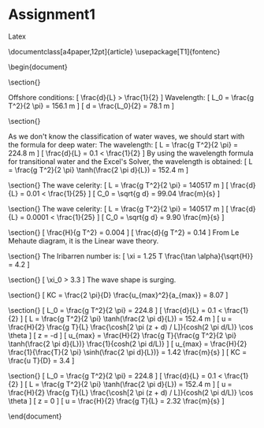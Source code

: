 # Assignment1
Latex

\documentclass[a4paper,12pt]{article}
\usepackage[T1]{fontenc}

\begin{document}

\section{}

Offshore conditions:
\[
\frac{d}{L} > \frac{1}{2}
\]
Wavelength:
\[
L_0 = \frac{g T^2}{2 \pi} = 156.1 m
\]
\[
d = \frac{L_0}{2} = 78.1 m
\]

\section{}

As we don't know the classification of water waves, we should start with the formula for deep water:
The wavelength:
\[
L = \frac{g T^2}{2 \pi} = 224.8 m
\]
\[
\frac{d}{L} = 0.1 < \frac{1}{2}
\]
By using the wavelength formula for transitional water and the Excel's Solver, the wavelength is obtained:
\[
L = \frac{g T^2}{2 \pi} \tanh(\frac{2 \pi d}{L}) = 152.4 m
\]

\section{}
The wave celerity:
\[
L = \frac{g T^2}{2 \pi} = 140517 m
\]
\[
\frac{d}{L} = 0.01 < \frac{1}{25}
\]
\[
C_0 = \sqrt{g d} = 99.04 \frac{m}{s}
\]

\section{}
The wave celerity:
\[
L = \frac{g T^2}{2 \pi} = 140517 m
\]
\[
\frac{d}{L} = 0.0001 < \frac{1}{25}
\]
\[
C_0 = \sqrt{g d} = 9.90 \frac{m}{s}
\]

\section{}
\[
\frac{H}{g T^2} = 0.004
\]
\[
\frac{d}{g T^2} = 0.14
\]
From Le Mehaute diagram, it is the Linear wave theory.

\section{}
The Iribarren number is:
\[
\xi = 1.25 T \frac{\tan \alpha}{\sqrt{H}} = 4.2
\]

\section{}
\[
\xi_0 > 3.3
\]
The wave shape is surging.

\section{}
\[
KC = \frac{2 \pi}{D} \frac{u_{max}^2}{a_{max}} = 8.07
\]

\section{}
\[
L_0 = \frac{g T^2}{2 \pi} = 224.8
\]
\[
\frac{d}{L} = 0.1 < \frac{1}{2}
\]
\[
L = \frac{g T^2}{2 \pi} \tanh(\frac{2 \pi d}{L}) = 152.4 m
\]
\[
u = \frac{H}{2} \frac{g T}{L} \frac{\cosh[2 \pi (z + d) / L]}{cosh(2 \pi d/L)} \cos \theta
\]
\[
z = -d
\]
\[
u_{max} = \frac{H}{2} \frac{g T}{\frac{g T^2}{2 \pi} \tanh(\frac{2 \pi d}{L})} \frac{1}{cosh(2 \pi d/L)}
\]
\[
u_{max} = \frac{H}{2} \frac{1}{\frac{T}{2 \pi} \sinh(\frac{2 \pi d}{L})} = 1.42 \frac{m}{s}
\]
\[
KC = \frac{u T}{D} = 3.4
\]

\section{}
\[
L_0 = \frac{g T^2}{2 \pi} = 224.8
\]
\[
\frac{d}{L} = 0.1 < \frac{1}{2}
\]
\[
L = \frac{g T^2}{2 \pi} \tanh(\frac{2 \pi d}{L}) = 152.4 m
\]
\[
u = \frac{H}{2} \frac{g T}{L} \frac{\cosh[2 \pi (z + d) / L]}{cosh(2 \pi d/L)} \cos \theta
\]
\[
z = 0
\]
\[
u = \frac{H}{2} \frac{g T}{L} = 2.32 \frac{m}{s}
\]

\end{document}
